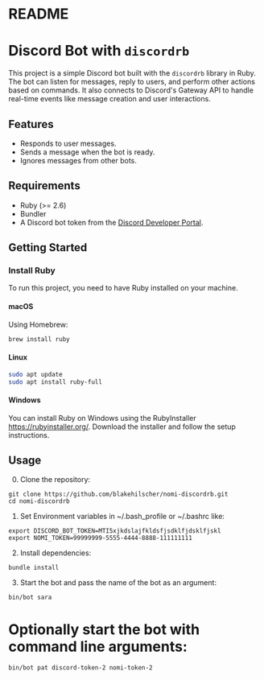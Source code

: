 # README

# Discord Bot with `discordrb`

This project is a simple Discord bot built with the `discordrb` library in Ruby. The bot can listen for messages, reply to users, and perform other actions based on commands. It also connects to Discord's Gateway API to handle real-time events like message creation and user interactions.

## Features
- Responds to user messages.
- Sends a message when the bot is ready.
- Ignores messages from other bots.
  
## Requirements
- Ruby (>= 2.6)
- Bundler
- A Discord bot token from the [Discord Developer Portal](https://discord.com/developers/applications).

## Getting Started

### Install Ruby

To run this project, you need to have Ruby installed on your machine.

#### macOS

Using Homebrew:

```bash
brew install ruby
```

#### Linux
```bash
sudo apt update
sudo apt install ruby-full
```

#### Windows

You can install Ruby on Windows using the RubyInstaller https://rubyinstaller.org/. Download the installer and follow the setup instructions.


## Usage

0. Clone the repository:

```
git clone https://github.com/blakehilscher/nomi-discordrb.git
cd nomi-discordrb
```

1. Set Environment variables in ~/.bash_profile or ~/.bashrc like:
```
export DISCORD_BOT_TOKEN=MTI5xjkdslajfkldsfjsdklfjdsklfjskl
export NOMI_TOKEN=99999999-5555-4444-8888-111111111
```

2. Install dependencies:

```
bundle install
```

3. Start the bot and pass the name of the bot as an argument:

```
bin/bot sara
```

# Optionally start the bot with command line arguments:

```
bin/bot pat discord-token-2 nomi-token-2
```
